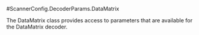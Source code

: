 #ScannerConfig.DecoderParams.DataMatrix

The DataMatrix class provides access to parameters that are available for the DataMatrix decoder.